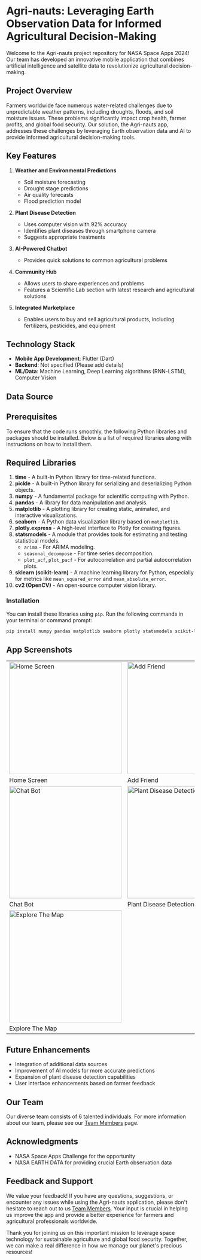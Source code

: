 # Agri-nauts: Leveraging Earth Observation Data for Informed Agricultural Decision-Making

Welcome to the Agri-nauts project repository for NASA Space Apps 2024! Our team has developed an innovative mobile application that combines artificial intelligence and satellite data to revolutionize agricultural decision-making.


## Project Overview

Farmers worldwide face numerous water-related challenges due to unpredictable weather patterns, including droughts, floods, and soil moisture issues. These problems significantly impact crop health, farmer profits, and global food security. Our solution, the Agri-nauts app, addresses these challenges by leveraging Earth observation data and AI to provide informed agricultural decision-making tools.

## Key Features

1. **Weather and Environmental Predictions**
   - Soil moisture forecasting
   - Drought stage predictions
   - Air quality forecasts
   - Flood prediction model

2. **Plant Disease Detection**
   - Uses computer vision with 92% accuracy
   - Identifies plant diseases through smartphone camera
   - Suggests appropriate treatments

3. **AI-Powered Chatbot**
   - Provides quick solutions to common agricultural problems

4. **Community Hub**
   - Allows users to share experiences and problems
   - Features a Scientific Lab section with latest research and agricultural solutions

5. **Integrated Marketplace**
   - Enables users to buy and sell agricultural products, including fertilizers, pesticides, and equipment

## Technology Stack

- **Mobile App Development**: Flutter (Dart)
- **Backend**: Not specified (Please add details)
- **ML/Data**: Machine Learning, Deep Learning algorithms (RNN-LSTM), Computer Vision
  
## Data Source

## Prerequisites

To ensure that the code runs smoothly, the following Python libraries and packages should be installed. Below is a list of required libraries along with instructions on how to install them.

## Required Libraries

1. **time** - A built-in Python library for time-related functions.
2. **pickle** - A built-in Python library for serializing and deserializing Python objects.
3. **numpy** - A fundamental package for scientific computing with Python.
4. **pandas** - A library for data manipulation and analysis.
5. **matplotlib** - A plotting library for creating static, animated, and interactive visualizations.
6. **seaborn** - A Python data visualization library based on `matplotlib`.
7. **plotly.express** - A high-level interface to Plotly for creating figures.
8. **statsmodels** - A module that provides tools for estimating and testing statistical models.
   - `arima` - For ARIMA modeling.
   - `seasonal_decompose` - For time series decomposition.
   - `plot_acf`, `plot_pacf` - For autocorrelation and partial autocorrelation plots.
9. **sklearn (scikit-learn)** - A machine learning library for Python, especially for metrics like `mean_squared_error` and `mean_absolute_error`.
10. **cv2 (OpenCV)** - An open-source computer vision library.

### Installation

You can install these libraries using `pip`. Run the following commands in your terminal or command prompt:

```bash
pip install numpy pandas matplotlib seaborn plotly statsmodels scikit-learn opencv-python
```


## App Screenshots

<table>
  <tr>
    <td><img src="assets/screenshots/home_screen.jpg" alt="Home Screen" width="300"/></td>
    <td><img src="assets/screenshots/add_friend.jpg" alt="Add Friend" width="300"/></td>
  </tr>
  <tr>
    <td>Home Screen</td>
    <td>Add Friend</td>
  </tr>
  <tr>
    <td><img src="assets/screenshots/chat_bot.jpg" alt="Chat Bot" width="300"/></td>
    <td><img src="assets/screenshots/plant_disease_detection.jpg" alt="Plant Disease Detection" width="300"/></td>
  </tr>
  <tr>
    <td>Chat Bot</td>
    <td>Plant Disease Detection</td>
  </tr>
  <tr>
    <td><img src="assets/screenshots/explore_your_map.jpg" alt="Explore The Map" width="300"/></td>
    <td></td>
  </tr>
  <tr>
    <td>Explore The Map</td>
    <td></td>
  </tr>
</table>

## Future Enhancements

- Integration of additional data sources
- Improvement of AI models for more accurate predictions
- Expansion of plant disease detection capabilities
- User interface enhancements based on farmer feedback

## Our Team

Our diverse team consists of 6 talented individuals. For more information about our team, please see our [Team Members](our_team.md) page.

## Acknowledgments

- NASA Space Apps Challenge for the opportunity
- NASA EARTH DATA for providing crucial Earth observation data

## Feedback and Support

We value your feedback! If you have any questions, suggestions, or encounter any issues while using the Agri-nauts application, please don't hesitate to reach out to us [Team Members](our_team.md). Your input is crucial in helping us improve the app and provide a better experience for farmers and agricultural professionals worldwide.

Thank you for joining us on this important mission to leverage space technology for sustainable agriculture and global food security. Together, we can make a real difference in how we manage our planet's precious resources!
